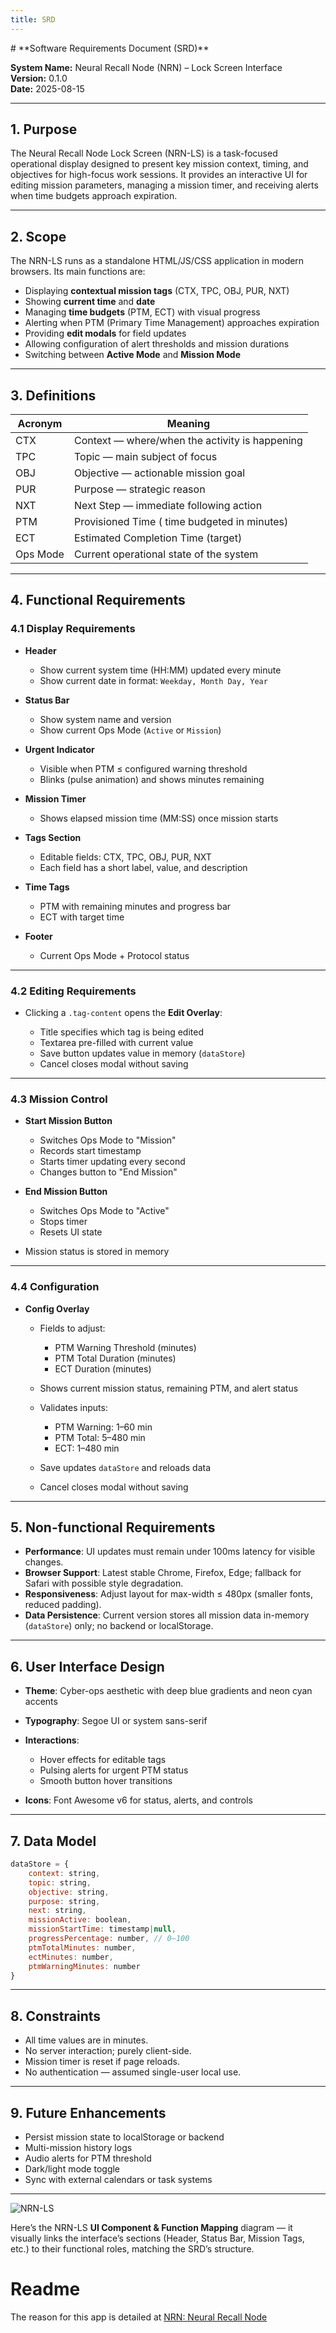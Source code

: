 ```yaml
---
title: SRD
---
```


<main>
# **Software Requirements Document (SRD)**

**System Name:** Neural Recall Node (NRN) – Lock Screen Interface  
**Version:** 0.1.0  
**Date:** 2025-08-15  

---

## 1. **Purpose**

The Neural Recall Node Lock Screen (NRN-LS) is a task-focused operational display designed to present key mission context, timing, and objectives for high-focus work sessions. It provides an interactive UI for editing mission parameters, managing a mission timer, and receiving alerts when time budgets approach expiration.

---

## 2. **Scope**

The NRN-LS runs as a standalone HTML/JS/CSS application in modern browsers.
Its main functions are:

* Displaying **contextual mission tags** (CTX, TPC, OBJ, PUR, NXT)
* Showing **current time** and **date**
* Managing **time budgets** (PTM, ECT) with visual progress
* Alerting when PTM (Primary Time Management) approaches expiration
* Providing **edit modals** for field updates
* Allowing configuration of alert thresholds and mission durations
* Switching between **Active Mode** and **Mission Mode**

---

## 3. **Definitions**

| Acronym  | Meaning                                        |
| -------- | ---------------------------------------------- |
| CTX      | Context — where/when the activity is happening |
| TPC      | Topic — main subject of focus                  |
| OBJ      | Objective — actionable mission goal            |
| PUR      | Purpose — strategic reason                     |
| NXT      | Next Step — immediate following action         |
| PTM      | Provisioned Time ( time budgeted in minutes)   |
| ECT      | Estimated Completion Time (target)             |
| Ops Mode | Current operational state of the system        |

---

## 4. **Functional Requirements**

### 4.1 Display Requirements

* **Header**

  * Show current system time (HH\:MM) updated every minute
  * Show current date in format: `Weekday, Month Day, Year`
* **Status Bar**

  * Show system name and version
  * Show current Ops Mode (`Active` or `Mission`)
* **Urgent Indicator**

  * Visible when PTM ≤ configured warning threshold
  * Blinks (pulse animation) and shows minutes remaining
* **Mission Timer**

  * Shows elapsed mission time (MM\:SS) once mission starts
* **Tags Section**

  * Editable fields: CTX, TPC, OBJ, PUR, NXT
  * Each field has a short label, value, and description
* **Time Tags**

  * PTM with remaining minutes and progress bar
  * ECT with target time
* **Footer**

  * Current Ops Mode + Protocol status

---

### 4.2 Editing Requirements

* Clicking a `.tag-content` opens the **Edit Overlay**:

  * Title specifies which tag is being edited
  * Textarea pre-filled with current value
  * Save button updates value in memory (`dataStore`)
  * Cancel closes modal without saving

---

### 4.3 Mission Control

* **Start Mission Button**

  * Switches Ops Mode to "Mission"
  * Records start timestamp
  * Starts timer updating every second
  * Changes button to "End Mission"
* **End Mission Button**

  * Switches Ops Mode to "Active"
  * Stops timer
  * Resets UI state
* Mission status is stored in memory

---

### 4.4 Configuration

* **Config Overlay**

  * Fields to adjust:

    * PTM Warning Threshold (minutes)
    * PTM Total Duration (minutes)
    * ECT Duration (minutes)
  * Shows current mission status, remaining PTM, and alert status
  * Validates inputs:

    * PTM Warning: 1–60 min
    * PTM Total: 5–480 min
    * ECT: 1–480 min
  * Save updates `dataStore` and reloads data
  * Cancel closes modal without saving

---

## 5. **Non-functional Requirements**

* **Performance**: UI updates must remain under 100ms latency for visible changes.
* **Browser Support**: Latest stable Chrome, Firefox, Edge; fallback for Safari with possible style degradation.
* **Responsiveness**: Adjust layout for max-width ≤ 480px (smaller fonts, reduced padding).
* **Data Persistence**: Current version stores all mission data in-memory (`dataStore`) only; no backend or localStorage.

---

## 6. **User Interface Design**

* **Theme**: Cyber-ops aesthetic with deep blue gradients and neon cyan accents
* **Typography**: Segoe UI or system sans-serif
* **Interactions**:

  * Hover effects for editable tags
  * Pulsing alerts for urgent PTM status
  * Smooth button hover transitions
* **Icons**: Font Awesome v6 for status, alerts, and controls

---

## 7. **Data Model**

```javascript
dataStore = {
    context: string,
    topic: string,
    objective: string,
    purpose: string,
    next: string,
    missionActive: boolean,
    missionStartTime: timestamp|null,
    progressPercentage: number, // 0–100
    ptmTotalMinutes: number,
    ectMinutes: number,
    ptmWarningMinutes: number
}
```

---

## 8. **Constraints**

* All time values are in minutes.
* No server interaction; purely client-side.
* Mission timer is reset if page reloads.
* No authentication — assumed single-user local use.

---

## 9. **Future Enhancements**

* Persist mission state to localStorage or backend
* Multi-mission history logs
* Audio alerts for PTM threshold
* Dark/light mode toggle
* Sync with external calendars or task systems

---

![NRN-LS](./NRN_SRD.png)

Here’s the NRN-LS **UI Component & Function Mapping** diagram — it visually links the interface’s sections 
(Header, Status Bar, Mission Tags, etc.) to their functional roles, matching the SRD’s structure.

# Readme 

The reason for this app is detailed at [NRN: Neural Recall Node](./Readme.html)

</main>


